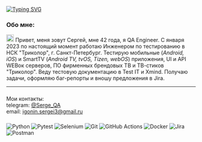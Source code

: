 [![Typing SVG](https://readme-typing-svg.herokuapp.com?color=%2336BCF7&lines=Hi+there,+I'm+Sergey)](https://git.io/typing-svg)

### Обо мне:
<img src="https://github.com/blackcater/blackcater/raw/main/images/Hi.gif" height="20"/></h1>   Привет, меня зовут Сергей, мне 42 года, я QA Engineer. C января 2023 по настоящий момент работаю Инженером по тестированию в НСК "Триколор", г. Санкт-Петербург. Тестирую мобильные (*Android, iOS*) и SmartTV (*Android TV, tvOS, Tizen, webOS*) приложения, UI и API WEBок серверов, ПО фирменных брендовых ТВ и ТВ-стиков "Триколор". Веду тестовую документацию в Test IT и Xmind. Получаю задачи, оформляю баг-репорты и вношу предложения в Jira.
___
###
Мои контакты:   
telegram: [@Serge_QA](http://t-do.ru/aspia_ru "Telegram channel")  
email: igonin.sergei3@gmail.ru
###

![Python](https://img.shields.io/badge/python-3670A0?style=for-the-badge&logo=python&logoColor=ffdd54)
![Pytest](https://img.shields.io/badge/pytest-%23ffffff.svg?style=for-the-badge&logo=pytest&logoColor=2f9fe3)
![Selenium](https://img.shields.io/badge/-selenium-%43B02A?style=for-the-badge&logo=selenium&logoColor=white)
![Git](https://img.shields.io/badge/git-%23F05033.svg?style=for-the-badge&logo=git&logoColor=white)
![GitHub Actions](https://img.shields.io/badge/github%20actions-%232671E5.svg?style=for-the-badge&logo=githubactions&logoColor=white)
![Docker](https://img.shields.io/badge/docker-%230db7ed.svg?style=for-the-badge&logo=docker&logoColor=white)
![Jira](https://img.shields.io/badge/jira-%230A0FFF.svg?style=for-the-badge&logo=jira&logoColor=white)
![Postman](https://img.shields.io/badge/Postman-FF6C37?style=for-the-badge&logo=postman&logoColor=white)


